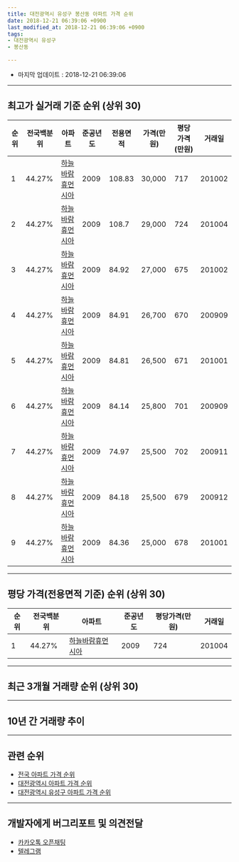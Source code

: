 ```yaml
---
title: 대전광역시 유성구 봉산동 아파트 가격 순위
date: 2018-12-21 06:39:06 +0900
last_modified_at: 2018-12-21 06:39:06 +0900
tags:
- 대전광역시 유성구
- 봉산동

---
```


* 마지막 업데이트 : 2018-12-21 06:39:06

---

## 최고가 실거래 기준 순위 (상위 30)


|순위|전국백분위|아파트|준공년도|전용면적|가격(만원)|평당가격(만원)|거래일|
|---|---|---|---|---|---|---|---|
|1|44.27%|[하늘바람휴먼시아](https://search.naver.com/search.naver?query=%EB%8C%80%EC%A0%84%EA%B4%91%EC%97%AD%EC%8B%9C+%EC%9C%A0%EC%84%B1%EA%B5%AC+%EB%B4%89%EC%82%B0%EB%8F%99+%ED%95%98%EB%8A%98%EB%B0%94%EB%9E%8C%ED%9C%B4%EB%A8%BC%EC%8B%9C%EC%95%84)|2009|108.83|30,000|717|201002|
|2|44.27%|[하늘바람휴먼시아](https://search.naver.com/search.naver?query=%EB%8C%80%EC%A0%84%EA%B4%91%EC%97%AD%EC%8B%9C+%EC%9C%A0%EC%84%B1%EA%B5%AC+%EB%B4%89%EC%82%B0%EB%8F%99+%ED%95%98%EB%8A%98%EB%B0%94%EB%9E%8C%ED%9C%B4%EB%A8%BC%EC%8B%9C%EC%95%84)|2009|108.7|29,000|724|201004|
|3|44.27%|[하늘바람휴먼시아](https://search.naver.com/search.naver?query=%EB%8C%80%EC%A0%84%EA%B4%91%EC%97%AD%EC%8B%9C+%EC%9C%A0%EC%84%B1%EA%B5%AC+%EB%B4%89%EC%82%B0%EB%8F%99+%ED%95%98%EB%8A%98%EB%B0%94%EB%9E%8C%ED%9C%B4%EB%A8%BC%EC%8B%9C%EC%95%84)|2009|84.92|27,000|675|201002|
|4|44.27%|[하늘바람휴먼시아](https://search.naver.com/search.naver?query=%EB%8C%80%EC%A0%84%EA%B4%91%EC%97%AD%EC%8B%9C+%EC%9C%A0%EC%84%B1%EA%B5%AC+%EB%B4%89%EC%82%B0%EB%8F%99+%ED%95%98%EB%8A%98%EB%B0%94%EB%9E%8C%ED%9C%B4%EB%A8%BC%EC%8B%9C%EC%95%84)|2009|84.91|26,700|670|200909|
|5|44.27%|[하늘바람휴먼시아](https://search.naver.com/search.naver?query=%EB%8C%80%EC%A0%84%EA%B4%91%EC%97%AD%EC%8B%9C+%EC%9C%A0%EC%84%B1%EA%B5%AC+%EB%B4%89%EC%82%B0%EB%8F%99+%ED%95%98%EB%8A%98%EB%B0%94%EB%9E%8C%ED%9C%B4%EB%A8%BC%EC%8B%9C%EC%95%84)|2009|84.81|26,500|671|201001|
|6|44.27%|[하늘바람휴먼시아](https://search.naver.com/search.naver?query=%EB%8C%80%EC%A0%84%EA%B4%91%EC%97%AD%EC%8B%9C+%EC%9C%A0%EC%84%B1%EA%B5%AC+%EB%B4%89%EC%82%B0%EB%8F%99+%ED%95%98%EB%8A%98%EB%B0%94%EB%9E%8C%ED%9C%B4%EB%A8%BC%EC%8B%9C%EC%95%84)|2009|84.14|25,800|701|200909|
|7|44.27%|[하늘바람휴먼시아](https://search.naver.com/search.naver?query=%EB%8C%80%EC%A0%84%EA%B4%91%EC%97%AD%EC%8B%9C+%EC%9C%A0%EC%84%B1%EA%B5%AC+%EB%B4%89%EC%82%B0%EB%8F%99+%ED%95%98%EB%8A%98%EB%B0%94%EB%9E%8C%ED%9C%B4%EB%A8%BC%EC%8B%9C%EC%95%84)|2009|74.97|25,500|702|200911|
|8|44.27%|[하늘바람휴먼시아](https://search.naver.com/search.naver?query=%EB%8C%80%EC%A0%84%EA%B4%91%EC%97%AD%EC%8B%9C+%EC%9C%A0%EC%84%B1%EA%B5%AC+%EB%B4%89%EC%82%B0%EB%8F%99+%ED%95%98%EB%8A%98%EB%B0%94%EB%9E%8C%ED%9C%B4%EB%A8%BC%EC%8B%9C%EC%95%84)|2009|84.18|25,500|679|200912|
|9|44.27%|[하늘바람휴먼시아](https://search.naver.com/search.naver?query=%EB%8C%80%EC%A0%84%EA%B4%91%EC%97%AD%EC%8B%9C+%EC%9C%A0%EC%84%B1%EA%B5%AC+%EB%B4%89%EC%82%B0%EB%8F%99+%ED%95%98%EB%8A%98%EB%B0%94%EB%9E%8C%ED%9C%B4%EB%A8%BC%EC%8B%9C%EC%95%84)|2009|84.36|25,000|678|201001|


---

## 평당 가격(전용면적 기준) 순위 (상위 30)


|순위|전국백분위|아파트|준공년도|평당가격(만원)|거래일|
|---|---|---|---|---|---|
|1|44.27%|[하늘바람휴먼시아](https://search.naver.com/search.naver?query=%EB%8C%80%EC%A0%84%EA%B4%91%EC%97%AD%EC%8B%9C+%EC%9C%A0%EC%84%B1%EA%B5%AC+%EB%B4%89%EC%82%B0%EB%8F%99+%ED%95%98%EB%8A%98%EB%B0%94%EB%9E%8C%ED%9C%B4%EB%A8%BC%EC%8B%9C%EC%95%84)|2009|724|201004|


---

## 최근 3개월 거래량 순위 (상위 30)


<div style="width:100%;">
    <canvas id="deal_count_ranking" height="250"></canvas>
</div>


<script>
new Chart(document.getElementById("deal_count_ranking"), {
    type: 'horizontalBar',
    data: {
        labels: ['하늘바람휴먼시아'],
        datasets: [{
            label: '실거래 수',
            data: [8],
            borderColor: "rgba(255, 0, 128, 1)",
            backgroundColor: "rgba(255, 0, 128, 0.5)",
            fill: false,
        }]
    },
    options: {
        responsive: true,
        title: {
            display: true,
            text: '최근 3개월 거래량 순위'
        },
        tooltips: {
            mode: 'index',
            intersect: false,
            callbacks: {
                title: function(tooltipItems, data) {
                    return "실거래 수:";
                },
                label: function(tooltipItem, data) {
                    return data.labels[tooltipItem.index] + ": " + tooltipItem.xLabel;
                }
            }
        },
        hover: {
            mode: 'nearest',
            intersect: true
        },
        scales: {
            xAxes: [{
                display: true,
                scaleLabel: {
                    display: true,
                    labelString: '실거래 수'
                },
                ticks: {
                    suggestedMin: 0,
                }
            }],
            yAxes: [{
                display: true,
                ticks: {
                    autoSkip: false,
                    callback: function(value, index, values) {
                        if (value.length > 15)
                            return value.substr(0, 13) + "...";
                        else
                            return value;
                    }
                },
                scaleLabel: {
                    display: false,
                }
            }]
        }
    }
});

</script>


---

## 10년 간 거래량 추이


<div style="width:100%;">
    <canvas id="deal_progress" height="250"></canvas>
</div>

<script>
new Chart(document.getElementById("deal_progress"), {
    type: 'line',
    data: {
        labels: ['200812','200901','200902','200903','200904','200905','200906','200907','200908','200909','200910','200911','200912','201001','201002','201003','201004','201005','201006','201007','201008','201009','201010','201011','201012','201101','201102','201103','201104','201105','201106','201107','201108','201109','201110','201111','201112','201201','201202','201203','201204','201205','201206','201207','201208','201209','201210','201211','201212','201301','201302','201303','201304','201305','201306','201307','201308','201309','201310','201311','201312','201401','201402','201403','201404','201405','201406','201407','201408','201409','201410','201411','201412','201501','201502','201503','201504','201505','201506','201507','201508','201509','201510','201511','201512','201601','201602','201603','201604','201605','201606','201607','201608','201609','201610','201611','201612','201701','201702','201703','201704','201705','201706','201707','201708','201709','201710','201711','201712','201801','201802','201803','201804','201805','201806','201807','201808','201809','201810','201811','201812'],
        datasets: [{
            label: '실거래 수',
            pointRadius: 1,
            data: [0, 0, 0, 0, 0, 0, 0, 0, 0, 26, 45, 35, 23, 42, 9, 10, 7, 4, 4, 1, 6, 4, 8, 11, 10, 9, 2, 2, 2, 20, 6, 1, 6, 1, 4, 4, 3, 4, 8, 5, 2, 1, 5, 4, 6, 3, 4, 9, 7, 6, 5, 3, 5, 8, 5, 8, 7, 10, 15, 8, 7, 12, 5, 11, 6, 4, 2, 2, 2, 4, 10, 4, 7, 5, 2, 5, 4, 3, 3, 12, 9, 11, 14, 15, 11, 7, 9, 9, 9, 7, 6, 8, 6, 3, 6, 2, 1, 3, 6, 8, 5, 4, 8, 3, 4, 4, 4, 0, 3, 3, 2, 6, 6, 2, 3, 1, 4, 1, 3, 5, 0],
            borderColor: "rgba(255, 201, 14, 1)",
            backgroundColor: "rgba(255, 201, 14, 0.5)",
            fill: true,
        }]
    },
    options: {
        responsive: true,
        title: {
            display: true,
            text: '10년간 거래량 추이'
        },
        tooltips: {
            mode: 'index',
            intersect: false,
        },
        hover: {
            mode: 'nearest',
            intersect: true
        },
        scales: {
            xAxes: [{
                display: true,
                scaleLabel: {
                    display: true,
                    labelString: '년/월'
                }
            }],
            yAxes: [{
                display: true,
                ticks: {
                    suggestedMin: 0,
                },
                scaleLabel: {
                    display: true,
                    labelString: '실거래 수'
                }
            }]
        }
    }
});

</script>


---

## 관련 순위

- [전국 아파트 가격 순위](https://inasie.github.io/apt-ranking/전국)
- [대전광역시 아파트 가격 순위](https://inasie.github.io/apt-ranking/대전광역시)
- [대전광역시 유성구 아파트 가격 순위](https://inasie.github.io/apt-ranking/대전광역시-유성구)


---

## 개발자에게 버그리포트 및 의견전달

- [카카오톡 오픈채팅](https://open.kakao.com/o/gLJUAP4)
- [텔레그램](https://t.me/inasie)

